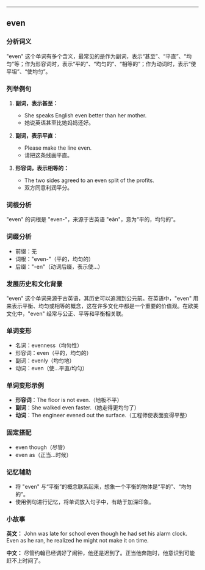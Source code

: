
---------------
## even
### 分析词义
"even" 这个单词有多个含义，最常见的是作为副词，表示“甚至”、“平直”、“均匀”等；作为形容词时，表示“平的”、“均匀的”、“相等的”；作为动词时，表示“使平坦”、“使均匀”。

### 列举例句
1. **副词，表示甚至：**
   - She speaks English even better than her mother.
   - 她说英语甚至比她妈妈还好。

2. **副词，表示平直：**
   - Please make the line even.
   - 请把这条线画平直。

3. **形容词，表示相等的：**
   - The two sides agreed to an even split of the profits.
   - 双方同意利润平分。

### 词根分析
"even" 的词根是 "even-"，来源于古英语 "eān"，意为“平的，均匀的”。

### 词缀分析
- 前缀：无
- 词根："even-"（平的，均匀的）
- 后缀："-en"（动词后缀，表示使...）

### 发展历史和文化背景
"even" 这个单词来源于古英语，其历史可以追溯到公元前。在英语中，"even" 用来表示平衡、均匀或相等的概念，这在许多文化中都是一个重要的价值观。在欧美文化中，"even" 经常与公正、平等和平衡相关联。

### 单词变形
- 名词：evenness（均匀性）
- 形容词：even（平的，均匀的）
- 副词：evenly（均匀地）
- 动词：even（使...平直/均匀）

### 单词变形示例
- **形容词**：The floor is not even.（地板不平）
- **副词**：She walked even faster.（她走得更均匀了）
- **动词**：The engineer evened out the surface.（工程师使表面变得平整）

### 固定搭配
- even though（尽管）
- even as（正当...时候）

### 记忆辅助
- 将 "even" 与“平衡”的概念联系起来，想象一个平衡的物体是“平的”、“均匀的”。
- 使用例句进行记忆，将单词放入句子中，有助于加深印象。

### 小故事
**英文：**
John was late for school even though he had set his alarm clock. Even as he ran, he realized he might not make it on time.

**中文：**
尽管约翰已经调好了闹钟，他还是迟到了。正当他奔跑时，他意识到可能赶不上时间了。

